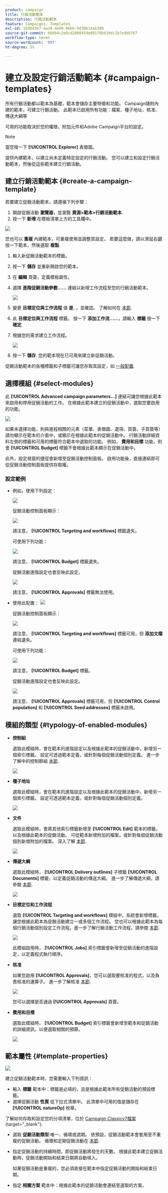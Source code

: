 ```yaml
---
product: campaign
title: 行銷活動範本
description: 行銷活動範本
feature: Campaigns, Templates
exl-id: 1bd8d3e7-aaa9-4e00-96bb-0d30614ab380
source-git-commit: 60db4c2e8cd280845ddd0176bd10dc1b7edbb767
workflow-type: tm+mt
source-wordcount: '997'
ht-degree: 5%

---
```


# 建立及設定行銷活動範本 {#campaign-templates}

所有行銷活動都以範本為基礎，範本會儲存主要特徵和功能。 Campaign隨附內建的範本，可建立行銷活動。 此範本已啟用所有功能：檔案、種子地址、核准、傳送大綱等

可用的功能取決於您的權限、附加元件和Adobe Campaign平台的設定。


>[!NOTE]
>
>當您按一下 **[!UICONTROL Explorer]** 表徵圖。

提供內建範本，以建立尚未定義特定設定的行銷活動。 您可以建立和設定行銷活動範本，然後從這些範本建立行銷活動。

## 建立行銷活動範本 {#create-a-campaign-template}

若要建立促銷活動範本，請遵循下列步驟：

1. 開啟促銷活動 **瀏覽器**，並瀏覽 **資源>範本>行銷活動範本**.
1. 按一下 **新增** 在模板清單上方的工具欄中。

![](assets/campaign-template-node.png)

您也可以 **重複** 內建範本，可重複使用並調整其設定。 若要這麼做，請以滑鼠右鍵按一下範本，然後選取 **複製**.

1. 輸入新促銷活動範本的標籤。
1. 按一下 **儲存** 並重新開啟您的範本。
1. 在 **編輯** 頁簽，定義模板屬性。
1. 選擇 **進階促銷活動參數……** 連結以新增工作流程至您的行銷活動範本。

   ![](assets/campaign-template-parameters.png)

1. 變更 **目標定位與工作流程** 值 **是**..，並確認。 了解如何在 [本節](#typology-of-enabled-modules).
1. 此 **目標定位與工作流程** 標籤。 按一下 **添加工作流……**，請輸入 **標籤** 按一下 **確定**.
1. 根據您的需求建立工作流程。

   ![](assets/campaign-template-create-wf.png)

1. 按一下 **儲存**. 您的範本現在已可用來建立新促銷活動。

促銷活動範本的各種標籤和子標籤可讓您存取其設定，如 [一般配置](#general-configuration).

## 選擇模組 {#select-modules}

此 **[!UICONTROL Advanced campaign parameters...]** 連結可讓您根據此範本來啟用和停用促銷活動的工作。 在根據此範本建立的促銷活動中，選取您要啟用的功能。

![](assets/campaign-template-select-modules.png)

如果未選擇功能，則與進程相關的元素（菜單、表徵圖、選項、頁簽、子頁簽等） 請勿顯示在範本的介面中，或顯示在根據此範本的促銷活動中。 行銷活動詳細資料左側的標籤和可用的標籤符合範本中選取的功能。 例如， **費用和目標** 功能，則會 **[!UICONTROL Budget]** 標籤不會根據此範本顯示在促銷活動中。

此外，設定視窗的捷徑會新增至促銷活動控制面板。 啟用功能後，直接連結即可從促銷活動控制面板提供存取權。

### 設定範例

* 例如，使用下列設定：

   ![](assets/campaign-template-select-functionalities.png)

   促銷活動控制面板顯示：

   ![](assets/campaign-template-dashboard-sample-1.png)

   請注意， **[!UICONTROL Targeting and workflows]** 標籤遺失。

   可使用下列功能：

   ![](assets/campaign-template-edit-sample-1.png)

   請注意， **[!UICONTROL Budget]** 標籤遺失。

   促銷活動進階設定也會反映此設定。

   ![](assets/campaign-template-parameters-sample-1.png)

   請注意， **[!UICONTROL Approvals]** 標籤無法使用。

* 使用此配置：
   ![](assets/campaign-template-dashboard-sample-2.png)

   促銷活動控制面板顯示：

   ![](assets/campaign-template-select-functionalities-2.png)

   請注意， **[!UICONTROL Targeting and workflows]** 標籤可用，但 **添加文檔** 連結遺失。

   可使用下列功能：

   ![](assets/campaign-template-edit-sample-2.png)

   請注意， **[!UICONTROL Budget]** 標籤。

   促銷活動進階設定也會反映此設定。

   ![](assets/campaign-template-parameters-sample-2.png)

   請注意， **[!UICONTROL Approvals]** 標籤可用，但 **[!UICONTROL Control population]** 和 **[!UICONTROL Seed addresses]** 標籤未啟用。


## 模組的類型 {#typology-of-enabled-modules}

* **控制組**

   選取此模組時，會在範本的進階設定以及根據此範本的促銷活動中，新增另一個索引標籤。 設定可透過範本定義，或針對每個促銷活動個別定義。 進一步了解中的控制群組 [本節](marketing-campaign-deliveries.md#defining-a-control-group).

   ![](assets/template-activate-1.png)


* **種子地址**

   選取此模組時，會在範本的進階設定以及根據此範本的促銷活動中，新增另一個索引標籤。 設定可透過範本定義，或針對每個促銷活動個別定義。

   ![](assets/template-activate-2.png)

* **文件**

   選取此模組時，會將其他索引標籤新增至 **[!UICONTROL Edit]** 範本的標籤，以及根據此範本的促銷活動。 可從範本新增附加的檔案，或針對每個促銷活動個別新增附加的檔案。 深入了解 [本節](marketing-campaign-deliveries.md#manage-associated-documents).

   ![](assets/template-activate-3.png)

* **傳遞大綱**

   選取此模組時， **[!UICONTROL Delivery outlines]** 子標籤 **[!UICONTROL Documents]** 標籤，以定義促銷活動的傳送大綱。 進一步了解傳遞大綱，請參閱 [本節](marketing-campaign-assets.md#delivery-outlines).

   ![](assets/template-activate-4.png)

* **目標定位和工作流程**

   選取 **[!UICONTROL Targeting and workflows]** 模組中，系統會新增標籤，讓您根據此範本為促銷活動建立一或多個工作流程。 您也可以根據此範本為每個行銷活動個別設定工作流程。進一步了解行銷活動工作流程，請參閱 [本節](marketing-campaign-deliveries.md#build-the-main-target-in-a-workflow).

   ![](assets/template-activate-5.png)

   此模組啟用時， **[!UICONTROL Jobs]** 索引標籤會新增至促銷活動的進階設定，以定義程式執行順序。

* **核准**

   如果您啟用 **[!UICONTROL Approvals]**，您可以選取要核准的程式，以及負責核准的運算子。 進一步了解核准 [本節](marketing-campaign-approval.md#select-reviewers).

   ![](assets/template-activate-6.png)

   您可以選擇是否通過 **[!UICONTROL Approvals]** 頁簽。

* **費用和目標**

   選取此模組時， **[!UICONTROL Budget]** 索引標籤會新增至範本和促銷活動的詳細資訊，以便選取相關的預算。

   ![](assets/template-activate-7.png)


## 範本屬性 {#template-properties}

![](assets/template-op-type.png)

建立促銷活動範本時，您需要輸入下列資訊：

* 輸入 **標籤** 範本中：標籤是必填的，且是根據此範本所有促銷活動的預設標籤。
* 選擇促銷活動 **性質** 從下拉式清單中。 此清單中可用的值是儲存在 **[!UICONTROL natureOp]** 枚舉。

了解如何存取和設定您的分項清單，位於 [Campaign Classicv7檔案](https://experienceleague.adobe.com/docs/campaign-classic/using/getting-started/administration-basics/managing-enumerations.html){target="_blank"}.


* 選取 **促銷活動類型**:唯一、循環或週期。 依預設，促銷活動範本會套用至不重複的促銷活動。 循環和定期促銷活動在 [本節](recurring-periodic-campaigns.md).
* 指定促銷活動的持續時間，即促銷活動將發生的天數。 根據此範本建立促銷活動時，促銷活動開始和結束日期將自動填入。

   如果促銷活動是重複的，您必須直接在範本中指定促銷活動的開始和結束日期。

* 指定 **相關方案** 範本中：根據此範本的促銷活動會連結至選取的方案。

<!--
## Track campaign execution{#campaign-reverse-scheduling}

You can create a schedule for a campaign and track accomplishments, for instance to prepare an event schedule for a specific date. Campaign templates now let you calculate the start date of a task based on the end date of a campaign.


In the task configuration box, go to the **[!UICONTROL Implementation schedule]** area and check the **[!UICONTROL The start date is calculated based on the campaign end date]** box. (Here, "start date" is the task start date). Go to the **[!UICONTROL Start]** field and enter an interval: the task will start this long before the campaign end date. If you enter a period which is longer than the campaign is set to last, the task will begin before the campaign.

![](assets/mrm_task_in_template_start_date.png)

When you create a campaign using this template, the task start date will be calculated automatically. However, you can always change it later.-->
